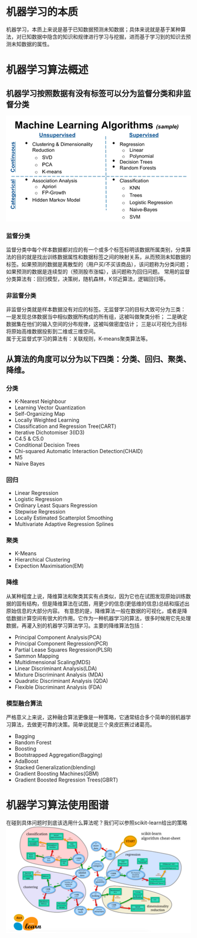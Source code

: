# 机器学习的本质
机器学习，本质上来说是基于已知数据预测未知数据；具体来说就是基于某种算法，对已知数据中隐含的知识和规律进行学习与挖掘，进而基于学习到的知识去预测未知数据的属性。
# 机器学习算法概述
## 机器学习按照数据有没有标签可以分为监督分类和非监督分类
<img src="https://github.com/longshengguoji/ML-Learing-Notes/blob/master/blogs/images/%E6%9C%BA%E5%99%A8%E5%AD%A6%E4%B9%A0%E7%AE%97%E6%B3%95%E5%88%86%E7%B1%BB.png"  alt="github图标" />

### 监督分类
监督分类中每个样本数据都对应的有一个或多个标签标明该数据所属类别，分类算法的目的就是找出训练数据属性和数据标签之间的映射关系，从而预测未知数据的标签。如果预测的数据是离散型的（用户买/不买该商品），该问题称为分类问题；如果预测的数据是连续型的（预测股市涨幅），该问题称为回归问题。
常用的监督分类算法有：回归模型，决策树，随机森林，K邻近算法，逻辑回归等。

### 非监督分类
非监督分类就是样本数据没有对应的标签。无监督学习的目标大致可分为三类： 一是发现总体数据当中相似数据所构成的所有组，这被叫做聚类分析； 二是确定数据集在他们的输入空间的分布规律，这被叫做密度估计； 三是以可视化为目标将原始高维数据投影到二维或三维空间。<br/>
属于无监督式学习的算法有：关联规则，K-means聚类算法等。

## 从算法的角度可以分为以下四类：分类、回归、聚类、降维。

### 分类
* K-Nearest Neighbour
* Learning Vector Quantization
* Self-Organizing Map
* Locally Weighted Learning
* Classification and Regression Tree(CART)
* Iterative Dichotomiser 3(ID3)
* C4.5 & C5.0
* Conditional Decision Trees
* Chi-squared Automatic Interaction Detection(CHAID)
* M5
* Naive Bayes
### 回归
* Linear Regression
* Logistic Regression
* Ordinary Least Squars Regression
* Stepwise Regression
* Locally Estimated Scatterplot Smoothing
* Multivariate Adaptive Regression Splines
### 聚类
* K-Means
* Hierarchical Clustering
* Expection Maximisation(EM)
### 降维
从某种程度上说，降维算法和聚类其实有点类似，因为它也在试图发现原始训练数据的固有结构，但是降维算法在试图，用更少的信息(更低维的信息)总结和描述出原始信息的大部分内容。
有意思的是，降维算法一般在数据的可视化，或者是降低数据计算空间有很大的作用。它作为一种机器学习的算法，很多时候用它先处理数据，再灌入别的机器学习算法学习。主要的降维算法包括：<br/>
* Principal Component Analysis(PCA)
* Principal Component Regression(PCR)
* Partial Lease Squares Regression(PLSR)
* Sammon Mapping
* Multidimensional Scaling(MDS)
* Linear Discriminant Analysis(LDA)
* Mixture Discriminant Analysis (MDA)
* Quadratic Discriminant Analysis (QDA)
* Flexible Discriminant Analysis (FDA)
### 模型融合算法
严格意义上来说，这种融合算法更像是一种策略，它通常结合多个简单的弱机器学习算法，去做更可靠的决策。简单说就是三个臭皮匠赛过诸葛亮。
* Bagging
* Random Forest
* Boosting
* Bootstrapped Aggregation(Bagging)
* AdaBoost
* Stacked Generalization(blending)
* Gradient Boosting Machines(GBM)
* Gradient Boosted Regression Trees(GBRT)

# 机器学习算法使用图谱
在碰到具体问题时到底该选用什么算法呢？我们可以参照scikit-learn给出的策略
<img src="https://github.com/longshengguoji/ML-Learing-Notes/blob/master/blogs/images/%E6%9C%BA%E5%99%A8%E5%AD%A6%E4%B9%A0%E7%AE%97%E6%B3%95%E4%BD%BF%E7%94%A8%E5%9B%BE%E8%B0%B1.png"  alt="机器学习算法使用图谱" />
